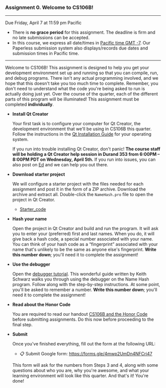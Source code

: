 ### Assignment 0. Welcome to CS106B!

***

Due Friday, April 7 at 11:59 pm Pacific

- There is **no grace period** for this assignment. The deadline is firm and no late submissions can be accepted.
- In this course, we express all date/times in [Pacific time GMT -7](https://www.timeanddate.com/worldclock/@5398563). Our Paperless submission system also displays/records due dates and submission times in Pacific time.

***

Welcome to CS106B! This assignment is designed to help you get your development environment set up and running so that you can compile, run, and debug programs. There isn't any actual programming involved, and we hope that this doesn't take you too much time to complete. Remember, you don't need to understand what the code you're being asked to run is actually doing just yet. Over the course of the quarter, each of the different parts of this program will be illuminated! This assignment must be completed **individually**.

- **Install Qt Creator**

  Your first task is to configure your computer for Qt Creator, the development environment that we'll be using in CS106B this quarter. Follow the instructions in the [Qt Installation Guide](../Qt/Resources_for_Qt_Creator.md) for your operating system.

  If you run into trouble installing Qt Creator, don't panic! **The course staff will be holding a Qt Creator help session in Durand 353 from 6:00PM – 8:00PM PDT on Wednesday, April 5th.** If you run into issues, you can also post on [Ed](https://edstem.org/us/courses/38497/discussion/) and we can help you out there.

- **Download starter project**

  We will configure a starter project with the files needed for each assignment and post it in the form of a ZIP archive. Download the archive and extract all. Double-click the `NameHash.pro` file to open the project in Qt Creator.
  
  - [Starter_code](./Starter_code.zip)

- **Hash your name**

  Open the project in Qt Creator and build and run the program. It will ask you to enter your (preferred) first and last names. When you do, it will give back a hash code, a special number associated with your name. You can think of your hash code as a “fingerprint” associated with your name that's unlikely to be the same as anyone else's fingerprint. **Write this number down**; you'll need it to complete the assignment!

- **Use the debugger**

  Open the [debugger tutorial](../Qt/DebuggerTutorial.pdf). This wonderful guide written by Keith Schwarz walks you through using the debugger on the Name Hash program. Follow along with the step-by-step instructions. At some point, you'll be asked to remember a number. **Write this number down**; you'll need it to complete the assignment!

- **Read about the Honor Code**

  You are required to read our handout [CS106B and the Honor Code](./CS106B_and_the_Honor_Code.md) before submitting assignments. Do this now before proceeding to the final step.

- **Submit**

  Once you've finished everything, fill out the form at the following URL:

  - 📋 Submit Google form: https://forms.gle/4mwp2UmDn4NFCri47

  This form will ask for the numbers from Steps 3 and 4, along with some questions about who you are, why you're awesome, and what your learning environment will look like this quarter. And that's it! You're done!

